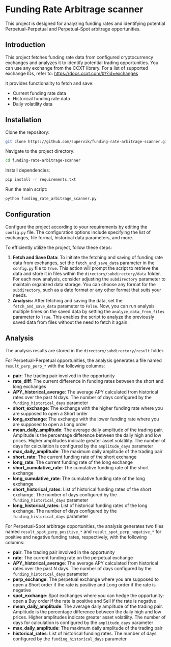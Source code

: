 # Funding Rate Arbitrage scanner

This project is designed for analyzing funding rates and identifying potential Perpetual-Perpetual and Perpetual-Spot arbitrage opportunities.


## Introduction

This project fetches funding rate data from configured cryptocurrency exchanges and analyzes it to identify potential trading opportunities. You can use any exchange from the CCXT library. For a list of supported exchange IDs, refer to:
https://docs.ccxt.com/#/?id=exchanges

It provides functionality to fetch and save:
- Current funding rate data
- Historical funding rate data
- Daily volatility data


## Installation

Clone the repository:
```bash
git clone https://github.com/supervik/funding-rate-arbitrage-scanner.git
```
Navigate to the project directory:
 ```bash
 cd funding-rate-arbitrage-scanner
 ```
Install dependencies:
 ```bash
pip install -r requirements.txt
 ```
Run the main script:
```bash
python funding_rate_arbitrage_scanner.py
```

## Configuration

Configure the project according to your requirements by editing the `config.py` file. The configuration options include specifying the list of exchanges, file format, historical data parameters, and more.

To efficiently utilize the project, follow these steps:

1. **Fetch and Save Data:** To initiate the fetching and saving of funding rate data from exchanges, set the `fetch_and_save_data` parameter in the `config.py` file to `True`. This action will prompt the script to retrieve the data and store it in files within the `directory/subdirectory/data` folder. For each new analysis, consider adjusting the `subdirectory` parameter to maintain organized data storage. You can choose any format for the `subdirectory`, such as a date format or any other format that suits your needs.
2. **Analysis:** After fetching and saving the data, set the `fetch_and_save_data` parameter to `False`. Now, you can run analysis multiple times on the saved data by setting the `analyze_data_from_files` parameter to `True`. This enables the script to analyze the previously saved data from files without the need to fetch it again.


## Analysis

The analysis results are stored in the `directory/subdirectory/result` folder.

For Perpetual-Perpetual opportunities, the analysis generates a file named `result_perp_perp_*` with the following columns:

- **pair**: The trading pair involved in the opportunity
- **rate_diff**: The current difference in funding rates between the short and long exchanges
- **APY_historical_average**: The average APY calculated from historical rates over the past N days. The number of days configured by the `funding_historical_days` parameter
- **short_exchange**: The exchange with the higher funding rate where you are supposed to open a Short order
- **long_exchange**: The exchange with the lower funding rate where you are supposed to open a Long order
- **mean_daily_amplitude**: The average daily amplitude of the trading pair. Amplitude is the percentage difference between the daily high and low prices. Higher amplitudes indicate greater asset volatility. The number of days for calculation is configured by the `amplitude_days` parameter
- **max_daily_amplitude**: The maximum daily amplitude of the trading pair
- **short_rate**: The current funding rate of the short exchange
- **long_rate**: The current funding rate of the long exchange
- **short_cumulative_rate**: The cumulative funding rate of the short exchange
- **long_cumulative_rate**: The cumulative funding rate of the long exchange
- **short_historical_rates**: List of historical funding rates of the short exchange. The number of days configured by the `funding_historical_days` parameter
- **long_historical_rates**: List of historical funding rates of the long exchange. The number of days configured by the `funding_historical_days` parameter

For Perpetual-Spot arbitrage opportunities, the analysis generates two files named `result_spot_perp_positive_*` and `result_spot_perp_negative_*` for positive and negative funding rates, respectively, with the following columns:
- **pair**: The trading pair involved in the opportunity
- **rate**: The current funding rate on the perpetual exchange
- **APY_historical_average**: The average APY calculated from historical rates over the past N days. The number of days configured by the `funding_historical_days` parameter
- **perp_exchange**: The perpetual exchange where you are supposed to open a Short order if the rate is positive and Long order if the rate is negative
- **spot_exchange**: Spot exchanges where you can hedge the opportunity: open a Buy order if the rate is positive and Sell if the rate is negative
- **mean_daily_amplitude**: The average daily amplitude of the trading pair. Amplitude is the percentage difference between the daily high and low prices. Higher amplitudes indicate greater asset volatility. The number of days for calculation is configured by the `amplitude_days` parameter
- **max_daily_amplitude**: The maximum daily amplitude of the trading pair
- **historical_rates**: List of historical funding rates. The number of days configured by the `funding_historical_days` parameter
